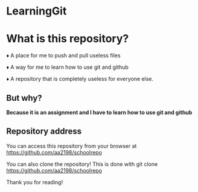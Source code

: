 # LearningGit

# What is this repository?

♦ A place for me to push and pull useless files

♦ A way for me to learn how to use git and github

♦ A repository that is completely useless for everyone else.

## But why?
**Because it is an assignment and I have to learn how to use git and github**

## Repository address
You can access this repository from your browser at https://github.com/aa2198/schoolrepo

You can also clone the repository! This is done with git clone https://github.com/aa2198/schoolrepo

Thank you for reading!